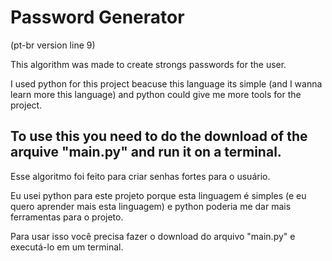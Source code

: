 # Password Generator 
(pt-br version line 9)

This algorithm was made to create strongs passwords for the user.

I used python for this project beacuse this language its simple (and I wanna learn more this language) and python could give me more tools for the project.

To use this you need to do the download of the arquive "main.py" and run it on a terminal.
---------------------------------------------------------------------------------------------------------------------------
Esse algoritmo foi feito para criar senhas fortes para o usuário.

Eu usei python para este projeto porque esta linguagem é simples (e eu quero aprender mais esta linguagem) e python poderia me dar mais ferramentas para o projeto.

Para usar isso você precisa fazer o download do arquivo "main.py" e executá-lo em um terminal.
